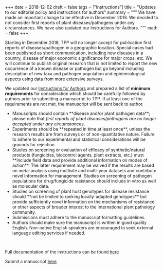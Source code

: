 +++
date = 2018-12-02
draft = false
tags = ["Instructions"]
title = "Updates to our editorial policy and instructions for authors"
summary = """
We have made an important change to be effective in December 2018. We decided to not consider first reports of plant diseases/pathogens under any circumstances. We have also updated our Instructions for Authors. 
"""
math = false
+++ 

Starting in December 2018, TPP will no longer accept for publication first reports of diseases/pathogen in a geographic location. Special cases had been published as short communication, including new diseases in a country, disease of major economic significance for major crops, etc. We will continue to publish original research that is not limited to report the new occurrence of a known disease or pathogen but go beyond including description of new taxa and pathogen population and epidemiological aspects using data from more extensive surveys.

We updated our [Instructions for Authors](/instructions) and prepared a list of **minimum requirements** for consideration which should be carefully followed by authors prior to submitting a mansucript to TPP. If at least one of the requirements are not met, the manuscript will be sent back to author. 

<ul>

<li>Manuscripts should contain **disease and/or plant pathogen data**; please note that <i>first reports of plant diseases/pathogens are no longer accepted under any circumstances</I>.<br>

<li>Experiments should be **repeated in time at least once**, unless the research results are from surveys or of non-quantitative nature. Failure to adhere to our experimental and statistical considerations will be grounds for rejection.<br>

<li>Studies on screening or evaluation of efficacy of synthetic/natural products (fungicides, biocontrol agents, plant extracts, etc.) must **include field data and provide additional information on modes of action**. The latter requirement may be waived if the results are based on meta-analysis using multisite and multi-year datasets and contribute novel information for management. Studies on screening of pathogen populations for drug/fungicide resistance should include in vitro as well as molecular data.<br>

<li>Studies on screening of plant host genotypes for disease resistance should **not be limited to ranking locally-adapted genotypes** but provide sufficiently novel information on the mechanisms of resistance or other aspects of broader interest to the international plant pathology community.<br>

<li>Submissions must adhere to the manuscript formatting guidelines. 

<li>Authors should make sure the manuscript is written in good quality English. Non-native English speakers are encouraged to seek external language editing services if needed. </li></ul>

<br>

Full documentation of the instructions can be found [here](/instructions/)

Submit a manuscript [here](https://www.editorialmanager.com/tppa/default.aspx)








